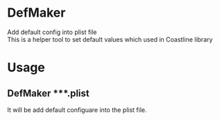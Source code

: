 # DefMaker
Add default config into plist file <br/>
This is a helper tool to set default values which used in Coastline library

# Usage
## DefMaker ***.plist
It will be add default configuare into the plist file.
